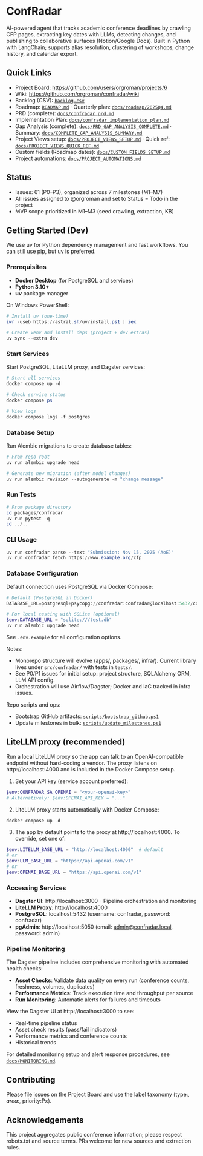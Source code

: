 # ConfRadar

AI-powered agent that tracks academic conference deadlines by crawling CFP pages, extracting key dates with LLMs, detecting changes, and publishing to collaborative surfaces (Notion/Google Docs). Built in Python with LangChain; supports alias resolution, clustering of workshops, change history, and calendar export.

## Quick Links

- Project Board: https://github.com/users/orgroman/projects/6
- Wiki: https://github.com/orgroman/confradar/wiki
- Backlog (CSV): [`backlog.csv`](backlog.csv)
- Roadmap: [`ROADMAP.md`](ROADMAP.md) · Quarterly plan: [`docs/roadmap/2025Q4.md`](docs/roadmap/2025Q4.md)
- PRD (complete): [`docs/confradar_prd.md`](docs/confradar_prd.md)
- Implementation Plan: [`docs/confradar_implementation_plan.md`](docs/confradar_implementation_plan.md)
- Gap Analysis (complete): [`docs/PRD_GAP_ANALYSIS_COMPLETE.md`](docs/PRD_GAP_ANALYSIS_COMPLETE.md) · Summary: [`docs/COMPLETE_GAP_ANALYSIS_SUMMARY.md`](docs/COMPLETE_GAP_ANALYSIS_SUMMARY.md)
- Project Views setup: [`docs/PROJECT_VIEWS_SETUP.md`](docs/PROJECT_VIEWS_SETUP.md) · Quick ref: [`docs/PROJECT_VIEWS_QUICK_REF.md`](docs/PROJECT_VIEWS_QUICK_REF.md)
- Custom fields (Roadmap dates): [`docs/CUSTOM_FIELDS_SETUP.md`](docs/CUSTOM_FIELDS_SETUP.md)
- Project automations: [`docs/PROJECT_AUTOMATIONS.md`](docs/PROJECT_AUTOMATIONS.md)

## Status

- Issues: 61 (P0–P3), organized across 7 milestones (M1–M7)
- All issues assigned to @orgroman and set to Status = Todo in the project
- MVP scope prioritized in M1–M3 (seed crawling, extraction, KB)

## Getting Started (Dev)

We use uv for Python dependency management and fast workflows. You can still use pip, but uv is preferred.

### Prerequisites

- **Docker Desktop** (for PostgreSQL and services)
- **Python 3.10+**
- **uv** package manager

On Windows PowerShell:

```powershell
# Install uv (one-time)
iwr -useb https://astral.sh/uv/install.ps1 | iex

# Create venv and install deps (project + dev extras)
uv sync --extra dev
```

### Start Services

Start PostgreSQL, LiteLLM proxy, and Dagster services:

```powershell
# Start all services
docker compose up -d

# Check service status
docker compose ps

# View logs
docker compose logs -f postgres
```

### Database Setup

Run Alembic migrations to create database tables:

```powershell
# From repo root
uv run alembic upgrade head

# Generate new migration (after model changes)
uv run alembic revision --autogenerate -m "change message"
```

### Run Tests

```powershell
# From package directory
cd packages/confradar
uv run pytest -q
cd ../..
```

### CLI Usage

```powershell
uv run confradar parse --text "Submission: Nov 15, 2025 (AoE)"
uv run confradar fetch https://www.example.org/cfp
```

### Database Configuration

Default connection uses PostgreSQL via Docker Compose:
```powershell
# Default (PostgreSQL in Docker)
DATABASE_URL=postgresql+psycopg://confradar:confradar@localhost:5432/confradar

# For local testing with SQLite (optional)
$env:DATABASE_URL = "sqlite:///test.db"
uv run alembic upgrade head
```

See `.env.example` for all configuration options.

Notes:
- Monorepo structure will evolve (apps/, packages/, infra/). Current library lives under `src/confradar/` with tests in `tests/`.
- See P0/P1 issues for initial setup: project structure, SQLAlchemy ORM, LLM API config.
- Orchestration will use Airflow/Dagster; Docker and IaC tracked in infra issues.

Repo scripts and ops:

- Bootstrap GitHub artifacts: [`scripts/bootstrap_github.ps1`](scripts/bootstrap_github.ps1)
- Update milestones in bulk: [`scripts/update_milestones.ps1`](scripts/update_milestones.ps1)

## LiteLLM proxy (recommended)

Run a local LiteLLM proxy so the app can talk to an OpenAI-compatible endpoint without hard-coding a vendor. The proxy listens on http://localhost:4000 and is included in the Docker Compose setup.

1. Set your API key (service account preferred):

```powershell
$env:CONFRADAR_SA_OPENAI = "<your-openai-key>"
# Alternatively: $env:OPENAI_API_KEY = "..."
```

2. LiteLLM proxy starts automatically with Docker Compose:

```powershell
docker compose up -d
```

3. The app by default points to the proxy at http://localhost:4000. To override, set one of:

```powershell
$env:LITELLM_BASE_URL = "http://localhost:4000"  # default
# or
$env:LLM_BASE_URL = "https://api.openai.com/v1"
# or
$env:OPENAI_BASE_URL = "https://api.openai.com/v1"
```

### Accessing Services

- **Dagster UI**: http://localhost:3000 - Pipeline orchestration and monitoring
- **LiteLLM Proxy**: http://localhost:4000
- **PostgreSQL**: localhost:5432 (username: confradar, password: confradar)
- **pgAdmin**: http://localhost:5050 (email: admin@confradar.local, password: admin)

### Pipeline Monitoring

The Dagster pipeline includes comprehensive monitoring with automated health checks:

- **Asset Checks**: Validate data quality on every run (conference counts, freshness, volumes, duplicates)
- **Performance Metrics**: Track execution time and throughput per source
- **Run Monitoring**: Automatic alerts for failures and timeouts

View the Dagster UI at http://localhost:3000 to see:
- Real-time pipeline status
- Asset check results (pass/fail indicators)
- Performance metrics and conference counts
- Historical trends

For detailed monitoring setup and alert response procedures, see [`docs/MONITORING.md`](docs/MONITORING.md).

## Contributing

Please file issues on the Project Board and use the label taxonomy (type:*, area:*, priority:Px).

## Acknowledgements

This project aggregates public conference information; please respect robots.txt and source terms. PRs welcome for new sources and extraction rules.
